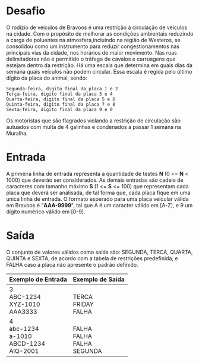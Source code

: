 # Desafio

O rodízio de veículos de Bravoos é uma restrição à circulação de veículos na cidade. Com o propósito de melhorar as
condições ambientais reduzindo a carga de poluentes na atmosfera,incluindo na região de Westeros, se consolidou como um
instrumento para reduzir congestionamentos nas principais vias da cidade, nos horários de maior movimento. Nas ruas
delimitadoras não é permitido o tráfego de cavalos e carruagens que estejam dentro da restrição. Há uma escala que
determina em quais dias da semana quais veículos não podem circular. Essa escala é regida pelo último dígito da placa do
animal, sendo:

    Segunda-feira, digito final da placa 1 e 2
    Terça-feira, digito final da placa 3 e 4
    Quarta-feira, digito final da placa 5 e 6
    Quinta-feira, digito final da placa 7 e 8
    Sexta-feira, digito final da placa 9 e 0

Os motoristas que são flagrados violando a restrição de circulação são autuados com multa de 4 galinhas e condenados a
passar 1 semana na Muralha.

# Entrada

A primeira linha de entrada representa a quantidade de testes **N** (0 <= **N** < 1000) que deverão ser considerados. As demais
entradas são cadeia de caracteres com tamanho máximo **S** (1 <= **S** <= 100) que representam cada placa que deverá ser
analisada, de tal forma que, cada placa fique em uma única linha de entrada. O formato esperado para uma placa veicular
válida em Bravoos é "**AAA-9999**", tal que A é um caracter válido em [A-Z], e 9 um dígito numérico válido em [0-9].

# Saída

O conjunto de valores válidos como saída são: SEGUNDA, TERCA, QUARTA, QUINTA e SEXTA, de acordo com a tabela de
restrições predefinida, e FALHA caso a placa não apresente o padrão definido.

| Exemplo de Entrada  | Exemplo de Saída  |
|---|---|
| 3<br />ABC-1234<br />XYZ-1010<br />AAA3333 | <br />TERCA<br />FRIDAY<br />FALHA  |
| 4<br />abc-1234<br />a-1010<br />ABCD-1234<br />AIQ-2001 | <br />FALHA<br />FALHA<br />FALHA<br />SEGUNDA  |




